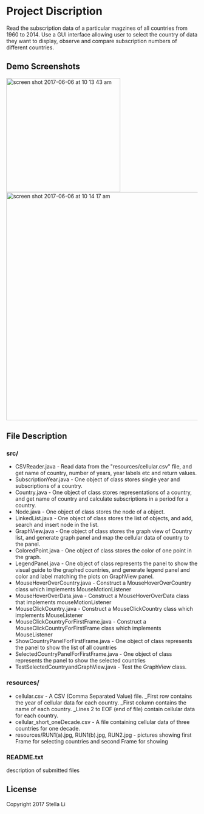 # Project Discription
Read the subscription data of a particular magzines of all countries from 1960 to 2014. Use a GUI interface allowing user to select the country of data they want to display, observe and compare subscription numbers of different countries.

## Demo Screenshots
<img width="300" alt="screen shot 2017-06-06 at 10 13 43 am" src="https://user-images.githubusercontent.com/19808690/26842308-333ef884-4aa1-11e7-9f1e-73f39c640313.png">
<img width="600" alt="screen shot 2017-06-06 at 10 14 17 am" src="https://user-images.githubusercontent.com/19808690/26842564-1dcd531e-4aa2-11e7-8b2e-ad3e8831138a.png">

## File Description
### src/
- CSVReader.java - Read data from the "resources/cellular.csv" file, and get name of country, number of years, year labels etc and return values.
- SubscriptionYear.java - One object of class stores single year and subscriptions of a country.
- Country.java - One object of class stores representations of a country, and get name of country and calculate subscriptions in a period for a country.
- Node.java - One object of class stores the node of a object.
- LinkedList.java - One object of class stores the list of objects, and add, search and insert node in the list.
- GraphView.java  - One object of class stores the graph view of Country list, and generate graph panel and map the cellular data of country to the panel.
- ColoredPoint.java - One object of class stores the color of one point in the graph.
- LegendPanel.java - One object of class represents the panel to show the visual guide to the graphed countries, and generate legend panel and color and label matching the plots on GraphView panel.
- MouseHoverOverCountry.java - Construct a MouseHoverOverCountry class which implements MouseMotionListener
- MouseHoverOverData.java - Construct a MouseHoverOverData class that implements mouseMotionListener
- MouseClickCountry.java - Construct a MouseClickCountry class which implements MouseListener
- MouseClickCountryForFirstFrame.java - Construct a MouseClickCountryForFirstFrame class which implements MouseListener
- ShowCountryPanelForFirstFrame.java - One object of class represents the panel to show the list of all countries
- SelectedCountryPanelForFirstFrame.java - One object of class represents the panel to show the selected countries
- TestSelectedCountryandGraphView.java - Test the GraphView class.


### resources/
- cellular.csv - A CSV (Comma Separated Value) file.
       _First row contains the year of cellular data for each country.
       _First column contains the name of each country.
       _Lines 2 to EOF (end of file) contain cellular data for each country.
- cellular_short_oneDecade.csv - A file containing cellular data of three countries for one decade.
- resources/RUN1(a).jpg, RUN1(b).jpg, RUN2.jpg - pictures showing first Frame for selecting countries and second Frame for showing

### README.txt
description of submitted files

## License
Copyright 2017 Stella Li
